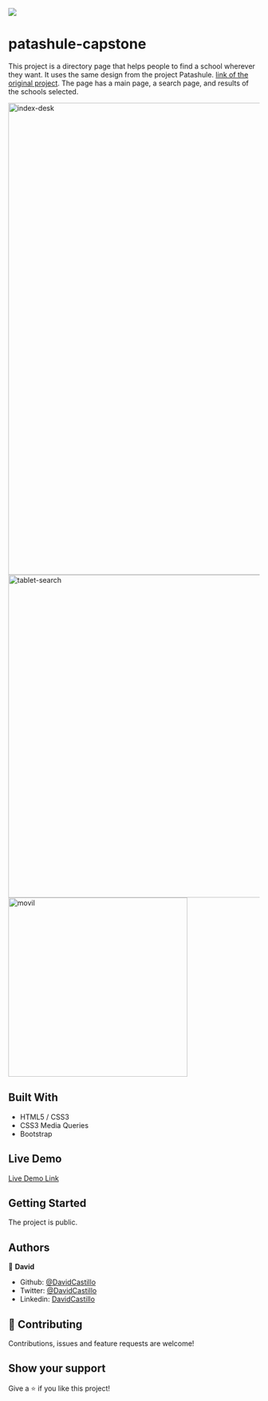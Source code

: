 ![](https://img.shields.io/badge/Microverse-blueviolet)
# patashule-capstone

This project is a directory page that helps people to find a school wherever they want. It uses the same design from the project Patashule. [link of the original project](https://www.behance.net/gallery/25563385/PatashuleKE). The page has a main page, a search page, and results of the schools selected.

<img width="946" alt="index-desk" src="https://user-images.githubusercontent.com/31552010/93554947-4c323680-f93a-11ea-994a-d324cd9a21af.png">

<img width="647" alt="tablet-search" src="https://user-images.githubusercontent.com/31552010/93555114-b77c0880-f93a-11ea-9373-57e602ffa584.png">


<img width="359" alt="movil" src="https://user-images.githubusercontent.com/31552010/93555142-c82c7e80-f93a-11ea-9a86-e0941dc6b626.png">


## Built With

- HTML5 / CSS3
- CSS3 Media Queries
- Bootstrap

## Live Demo

[Live Demo Link](https://rawcdn.githack.com/Fanger53/patashule-capstone/750e12bd64c698d8a63662c49d309a803a94e839/index.html)

## Getting Started

The project is public.

## Authors


👤 **David**

- Github: [@DavidCastillo](https://github.com/Fanger53)
- Twitter: [@DavidCastillo](https://twitter.com/DavidLe97005129)
- Linkedin: [DavidCastillo](https://www.linkedin.com/in/david-castillo-61ba10b8/)

## 🤝 Contributing

Contributions, issues and feature requests are welcome!

## Show your support

Give a ⭐️ if you like this project!
